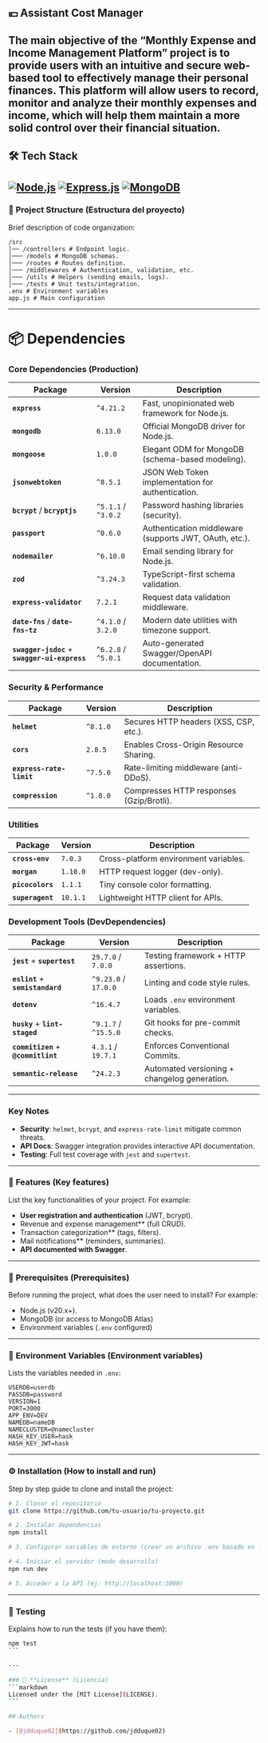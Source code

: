 ## 💴 Assistant Cost Manager

The main objective of the “Monthly Expense and Income Management Platform” project is to provide users with an intuitive and secure web-based tool to effectively manage their personal finances. This platform will allow users to record, monitor and analyze their monthly expenses and income, which will help them maintain a more solid control over their financial situation.
---
## 🛠 Tech Stack
[![Node.js](https://img.shields.io/badge/Node.js-20.x%2B-green)](https://nodejs.org/)
[![Express.js](https://img.shields.io/badge/Express.js-4.x-lightgrey)](https://expressjs.com/)
[![MongoDB](https://img.shields.io/badge/MongoDB-Atlas-blue)](https://www.mongodb.com/atlas)
---

### 📂 **Project Structure** (Estructura del proyecto)

Brief description of code organization:
```plaintext
/src
│── /controllers # Endpoint logic.
│─── /models # MongoDB schemas.
│─── /routes # Routes definition.
│─── /middlewares # Authentication, validation, etc.
│─── /utils # Helpers (sending emails, logs).
│─── /tests # Unit tests/integration.
.env # Environment variables
app.js # Main configuration
```

---

# 📦 Dependencies

### **Core Dependencies (Production)**
| Package | Version | Description |
|---------|---------|-------------|
| **`express`** | `^4.21.2` | Fast, unopinionated web framework for Node.js. |
| **`mongodb`** | `6.13.0` | Official MongoDB driver for Node.js. |
| **`mongoose`** | `1.0.0` | Elegant ODM for MongoDB (schema-based modeling). |
| **`jsonwebtoken`** | `^8.5.1` | JSON Web Token implementation for authentication. |
| **`bcrypt`** / **`bcryptjs`** | `^5.1.1` / `^3.0.2` | Password hashing libraries (security). |
| **`passport`** | `^0.6.0` | Authentication middleware (supports JWT, OAuth, etc.). |
| **`nodemailer`** | `^6.10.0` | Email sending library for Node.js. |
| **`zod`** | `^3.24.3` | TypeScript-first schema validation. |
| **`express-validator`** | `7.2.1` | Request data validation middleware. |
| **`date-fns`** / **`date-fns-tz`** | `^4.1.0` / `3.2.0` | Modern date utilities with timezone support. |
| **`swagger-jsdoc`** + **`swagger-ui-express`** | `^6.2.8` / `^5.0.1` | Auto-generated Swagger/OpenAPI documentation. |

### **Security & Performance**
| Package | Version | Description |
|---------|---------|-------------|
| **`helmet`** | `^8.1.0` | Secures HTTP headers (XSS, CSP, etc.). |
| **`cors`** | `2.8.5` | Enables Cross-Origin Resource Sharing. |
| **`express-rate-limit`** | `^7.5.0` | Rate-limiting middleware (anti-DDoS). |
| **`compression`** | `^1.8.0` | Compresses HTTP responses (Gzip/Brotli). |

### **Utilities**
| Package | Version | Description |
|---------|---------|-------------|
| **`cross-env`** | `7.0.3` | Cross-platform environment variables. |
| **`morgan`** | `1.10.0` | HTTP request logger (dev-only). |
| **`picocolors`** | `1.1.1` | Tiny console color formatting. |
| **`superagent`** | `10.1.1` | Lightweight HTTP client for APIs. |

### **Development Tools (DevDependencies)**
| Package | Version | Description |
|---------|---------|-------------|
| **`jest`** + **`supertest`** | `29.7.0` / `7.0.0` | Testing framework + HTTP assertions. |
| **`eslint`** + **`semistandard`** | `^9.23.0` / `17.0.0` | Linting and code style rules. |
| **`dotenv`** | `^16.4.7` | Loads `.env` environment variables. |
| **`husky`** + **`lint-staged`** | `^9.1.7` / `^15.5.0` | Git hooks for pre-commit checks. |
| **`commitizen`** + **`@commitlint`** | `4.3.1` / `19.7.1` | Enforces Conventional Commits. |
| **`semantic-release`** | `^24.2.3` | Automated versioning + changelog generation. |

---

### **Key Notes**
- **Security**: `helmet`, `bcrypt`, and `express-rate-limit` mitigate common threats.
- **API Docs**: Swagger integration provides interactive API documentation.
- **Testing**: Full test coverage with `jest` and `supertest`.

---

### 🚀 **Features** (Key features)
List the key functionalities of your project. For example:
- **User registration and authentication** (JWT, bcrypt).
- Revenue and expense management** (full CRUD).
- Transaction categorization** (tags, filters).
- Mail notifications** (reminders, summaries).
- **API documented with Swagger**.

---

### 📌 **Prerequisites** (Prerequisites)
Before running the project, what does the user need to install? For example:
- Node.js (v20.x+).
- MongoDB (or access to MongoDB Atlas)
- Environment variables (`.env` configured)

---

### 📄 **Environment Variables** (Environment variables)
Lists the variables needed in `.env`:
```env
USERDB=userdb
PASSDB=password
VERSION=1
PORT=3000
APP_ENV=DEV
NAMEDB=nameDB
NAMECLUSTER=@namecluster
HASH_KEY_USER=hask
HASH_KEY_JWT=hask

```
---

### ⚙️ **Installation** (How to install and run)
Step by step guide to clone and install the project:
```bash
# 1. Clonar el repositorio
git clone https://github.com/tu-usuario/tu-proyecto.git

# 2. Instalar dependencias
npm install

# 3. Configurar variables de entorno (crear un archivo .env basado en .env.example)

# 4. Iniciar el servidor (modo desarrollo)
npm run dev

# 5. Acceder a la API (ej: http://localhost:3000)
```
---

### 🧪 **Testing**
Explains how to run the tests (if you have them):
````bash
npm test
```

---

### 📜 **License** (Licencia)
```markdown
Licensed under the [MIT License](LICENSE).
```

## Authors

- [@jdduque02](https://github.com/jdduque02)

